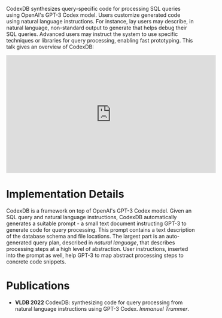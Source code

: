 CodexDB synthesizes query-specific code for processing SQL queries using OpenAI's GPT-3 Codex model. Users customize generated code using natural language instructions. For instance, lay users may describe, in natural language, non-standard output to generate that helps debug their SQL queries. Advanced users may instruct the system to use specific techniques or libraries for query processing, enabling fast prototyping. This talk gives an overview of CodexDB:

<p align="center">
<iframe width="560" height="315" src="https://www.youtube.com/embed/uPyjIkHYsxY" title="YouTube video player" frameborder="0" allow="accelerometer; autoplay; clipboard-write; encrypted-media; gyroscope; picture-in-picture" allowfullscreen></iframe>
</p>

# Implementation Details

CodexDB is a framework on top of OpenAI's GPT-3 Codex model. Given an SQL query and natural language instructions, CodexDB automatically generates a suitable prompt - a small text document instructing GPT-3 to generate code for query processing. This prompt contains a text description of the database schema and file locations. The largest part is an auto-generated query plan, described in _natural language_, that describes processing steps at a high level of abstraction. User instructions, inserted into the prompt as well, help GPT-3 to map abstract processing steps to concrete code snippets.


# Publications

- **VLDB 2022** CodexDB: synthesizing code for query processing from natural language instructions using GPT-3 Codex. _Immanuel Trummer_.
